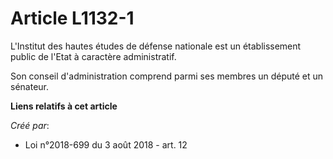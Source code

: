 # Article L1132-1

L'Institut des hautes études de défense nationale est un établissement public de l'Etat à caractère administratif.

Son conseil d'administration comprend parmi ses membres un député et un sénateur.

**Liens relatifs à cet article**

_Créé par_:

  - Loi n°2018-699 du 3 août 2018 - art. 12
